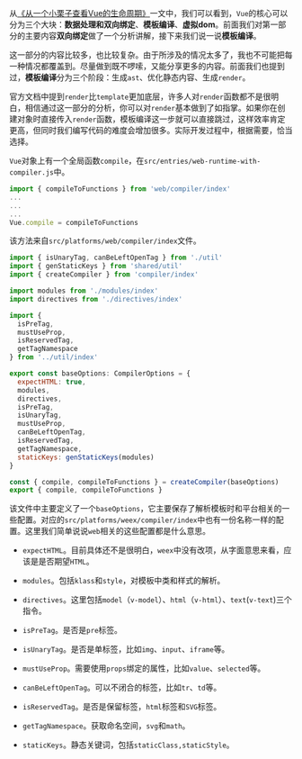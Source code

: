从[《从一个小栗子查看Vue的生命周期》](从一个小栗子查看Vue的生命周期.md)一文中，我们可以看到，`Vue`的核心可以分为三个大块：**数据处理和双向绑定**、**模板编译**、**虚拟dom**。前面我们对第一部分的主要内容**双向绑定**做了一个分析讲解，接下来我们说一说**模板编译**。

这一部分的内容比较多，也比较复杂。由于所涉及的情况太多了，我也不可能把每一种情况都覆盖到。尽量做到既不啰嗦，又能分享更多的内容。前面我们也提到过，**模板编译**分为三个阶段：生成`ast`、优化静态内容、生成`render`。

官方文档中提到`render`比`template`更加底层，许多人对`render`函数都不是很明白，相信通过这一部分的分析，你可以对`render`基本做到了如指掌。如果你在创建对象时直接传入`render`函数，模板编译这一步就可以直接跳过，这样效率肯定更高，但同时我们编写代码的难度会增加很多。实际开发过程中，根据需要，恰当选择。

`Vue`对象上有一个全局函数`compile`，在`src/entries/web-runtime-with-compiler.js`中。

```JavaScript
import { compileToFunctions } from 'web/compiler/index'
...
...
...
Vue.compile = compileToFunctions
```
该方法来自`src/platforms/web/compiler/index`文件。

```JavaScript
import { isUnaryTag, canBeLeftOpenTag } from './util'
import { genStaticKeys } from 'shared/util'
import { createCompiler } from 'compiler/index'

import modules from './modules/index'
import directives from './directives/index'

import {
  isPreTag,
  mustUseProp,
  isReservedTag,
  getTagNamespace
} from '../util/index'

export const baseOptions: CompilerOptions = {
  expectHTML: true,
  modules,
  directives,
  isPreTag,
  isUnaryTag,
  mustUseProp,
  canBeLeftOpenTag,
  isReservedTag,
  getTagNamespace,
  staticKeys: genStaticKeys(modules)
}

const { compile, compileToFunctions } = createCompiler(baseOptions)
export { compile, compileToFunctions }

```
该文件中主要定义了一个`baseOptions`，它主要保存了解析模板时和平台相关的一些配置。对应的`src/platforms/weex/compiler/index`中也有一份名称一样的配置。这里我们简单说说`web`相关的这些配置都是什么意思。

* `expectHTML`。目前具体还不是很明白，`weex`中没有改项，从字面意思来看，应该是是否期望`HTML`。

* `modules`。包括`klass`和`style`，对模板中类和样式的解析。

* `directives`。这里包括`model`（`v-model`）、`html`（`v-html`）、`text`(`v-text`)三个指令。

* `isPreTag`。是否是`pre`标签。

* `isUnaryTag`。是否是单标签，比如`img`、`input`、`iframe`等。

* `mustUseProp`。需要使用`props`绑定的属性，比如`value`、`selected`等。

* `canBeLeftOpenTag`。可以不闭合的标签，比如`tr`、`td`等。

* `isReservedTag`。是否是保留标签，`html`标签和`SVG`标签。

* `getTagNamespace`。获取命名空间，`svg`和`math`。

* `staticKeys`。静态关键词，包括`staticClass,staticStyle`。









